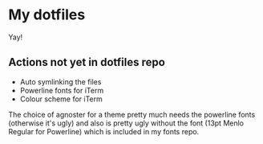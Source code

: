 # My dotfiles #
Yay!

## Actions not yet in dotfiles repo ##

- Auto symlinking the files
- Powerline fonts for iTerm
- Colour scheme for iTerm

The choice of agnoster for a theme pretty much needs the powerline fonts (otherwise it's ugly) and also is pretty ugly without the font (13pt Menlo Regular for Powerline) which is included in my fonts repo.